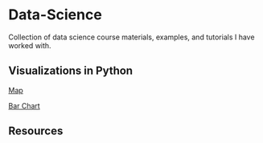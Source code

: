 # Data-Science
Collection of data science course materials, examples, and tutorials I have worked with.


## Visualizations in Python

[Map](./visualization-in-python/folio-and-matplotlib)

[Bar Chart](./visualization-in-python/folio-and-matplotlib)

## Resources

